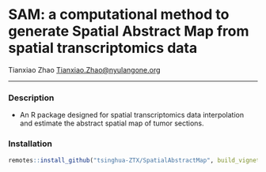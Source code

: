 # SAM: a computational method to generate Spatial Abstract Map from spatial transcriptomics data
Tianxiao Zhao
Tianxiao.Zhao@nyulangone.org
****
### Description
- An R package designed for spatial transcriptomics data interpolation and estimate the abstract spatial map of tumor sections.

### Installation
```R
remotes::install_github("tsinghua-ZTX/SpatialAbstractMap", build_vignettes = TRUE)
```

